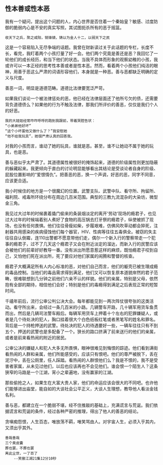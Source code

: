 ## 性本善或性本恶

我有一个疑问，提出这个问题的人，内心世界是否住着一个秦始皇？敏感、过度防御的脆弱内心是不安的真实写照，其试图扼杀所有的恶于摇篮。

`收天下之兵，聚之咸阳，销锋镝，铸以为金人十二，以弱天下之民`

这是一个容易陷入无尽争端的话题。我曾在财新读过关于此话题的专栏，长度不长，看完，我盯着两个小孩打量了好一会。他们两个究竟是善还是恶？我回忆了一轮他们的成长经历，和当下他们的状态。当我不具体而形象的观察幼稚的小孩，我或许可以一本正经的思考性本善或者是性本恶。然而，看着两个小孩他们纯洁的眼神，用善于恶这么严肃的词语形容他们，本身就是一种恶。善与恶都缺乏明确的定义与尺度。

善恶一词，明显是道德范畴。道德比法律要宽泛严苛。

如果我们谈论一个被法律惩处的恶，他已经在法律层面还了他所亏欠的债，还需要背负道德债么？如果他的行为不触及法律，那我们所评价的善恶，仅仅是我们个人的好恶。
```
我的大娃娃经常咋咋呼呼的跑到我跟前，带着哭腔告状：
“小弟弟他好坏”
“这个小坏蛋他又做什么了？”我安慰她
“他不给我玩具”，她很严肃认真的回答我。
```
对我的小孩而言，谁动了她的玩具，谁就是恶。甚至，谁不让她动不属于她的玩具，也是恶。

善与恶似乎太严肃了。其道德属性被很好的掩饰起来，道德的阶级属性则更加隐蔽的躲藏起来。我更倾向于直白的讨论明显能够看出其结论是受谈论者自身的阶级、屁股位置影响的“爱恨情仇”。把善恶的恶，换一个声调，好恶的恶，同字不同音，应该更合适。

我小时候住的地方是一个很魔幻的位置。武警支队、武警中队、看守所、拘留所、福利院、戒毒所环绕分布在周边几百米范围。典型的三教九流混杂的大染坊，微型金三角。

我见过大过年的时候裹着撬门偷来的条装烟淡定的离开'劳动'现场的瘾君子，也见过大过年的时候端着别人煮好了食物的高压锅去打牙祭的瘾君子，纵使被抓了现场，也没有任何畏惧。他们往往骨瘦如柴，步履艰难，仿佛风吹草动都会猝死，注射器共用感染的疾病侵蚀他们每个器官，HIV、性病等往往五毒俱全。被窃的失主往往自认倒霉，连110出警都不愿意带他们走，偶尔一个新入行的警察带走一个犯事的瘾君子，过不了几天这个瘾君子又会在附近淡定的溜达，而新入行的民警应该会被他们的前辈好好教导一番。没有派出所愿意惹这样的麻烦，既怕瘾君子咬到自己，又怕他们死在派出所，死了要应对他们家属的闹腾和警督的核查。

瘾君子大概满足所有人内心标准的恶，对他们自己而言，他们的躯壳已被生理成瘾的毒品控制。当他们的毒品需求得到满足，他们又可以恢复原本道貌岸然的君子范畴，很难联想到几分钟之前他们六亲不认的样貌。他们的亲属，特别是父母，依然抱有全部的期待，相信他们会好；特别是他们的毒瘾得到满足之后表现正常的短暂时间。

千禧年前后，流行公审公判公决大会。每年都能见到一两次阵仗很夸张的这类活动。看守所出来，会经过一条几百米的小路。几辆警车开路，几十辆军用货车鱼贯而出，然后是几辆司法警车殿后。每辆军用货车上押着十个左右的犯罪嫌疑人，或者是几个待处决的犯人，胸口挂着很大个白色纸板红笔或者黑笔写的姓名和罪名。背后是一个持枪押送的武警。待处决的犯人的待遇要好一些，一辆车往往只有不到五个，押送的武警也是多配备了一个。狭长的路口挤满了前来送行的他们的亲属，或者是前来看热闹的附近的居民。

公审公决的嫌疑人和犯人大多无所畏惧，眼神很难见到悔恨的踪迹。他们看到满街看热闹的人群和亲属，他们所能感受的，应该只有恨吧。他们的尊严被脱下，丢在泥泞中，丢在公厕里，任人踩踏。看热闹的人群恨他们么？我是不恨的，我不是受害者家属，从未见过他们，以后也应该再也不会见他们。谁会恨一个陌生人？这条狭窄的马路是一个江湖，宵小之辈遍地，没有赢家的江湖。

那些偷抢之人，如果生在大富大贵人家，他们的命运应该会很大的不同吧。也许他们能够进出庙堂，能自如的大谈社会公平正义，大谈人生理想，教导他人看淡金钱名利。

善与恶，都建立在一个脆弱不堪，经不住推敲的基础上，充满谎言与荒诞。我们依据谎言和荒诞的条件，经过各种严密的推理，得出了他人的善恶的结论。

贪嗔痴怨恨，人生百态，唯放荡不羁，唯笑骂由人。对宇宙人生，必须入乎其内，又须出乎其外。

```
善哉善哉
三个臭皮囊
葬也罢，不葬也罢
离此尘世，一了百了
    --笑傲江湖21集12分10秒
```

